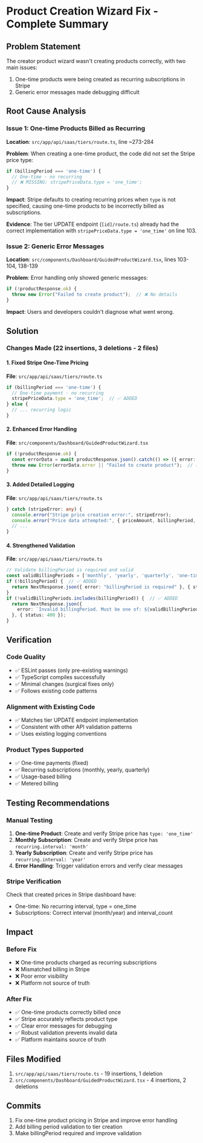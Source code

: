 # Product Creation Wizard Fix - Complete Summary

## Problem Statement
The creator product wizard wasn't creating products correctly, with two main issues:
1. One-time products were being created as recurring subscriptions in Stripe
2. Generic error messages made debugging difficult

## Root Cause Analysis

### Issue 1: One-time Products Billed as Recurring
**Location**: `src/app/api/saas/tiers/route.ts`, line ~273-284

**Problem**: When creating a one-time product, the code did not set the Stripe price type:
```typescript
if (billingPeriod === 'one-time') {
  // One-time - no recurring  
  // ❌ MISSING: stripePriceData.type = 'one_time';
}
```

**Impact**: Stripe defaults to creating recurring prices when `type` is not specified, causing one-time products to be incorrectly billed as subscriptions.

**Evidence**: The tier UPDATE endpoint (`[id]/route.ts`) already had the correct implementation with `stripePriceData.type = 'one_time'` on line 103.

### Issue 2: Generic Error Messages
**Location**: `src/components/Dashboard/GuidedProductWizard.tsx`, lines 103-104, 138-139

**Problem**: Error handling only showed generic messages:
```typescript
if (!productResponse.ok) {
  throw new Error("Failed to create product");  // ❌ No details
}
```

**Impact**: Users and developers couldn't diagnose what went wrong.

## Solution

### Changes Made (22 insertions, 3 deletions - 2 files)

#### 1. Fixed Stripe One-Time Pricing
**File**: `src/app/api/saas/tiers/route.ts`

```typescript
if (billingPeriod === 'one-time') {
  // One-time payment - no recurring
  stripePriceData.type = 'one_time';  // ✅ ADDED
} else {
  // ... recurring logic
}
```

#### 2. Enhanced Error Handling
**File**: `src/components/Dashboard/GuidedProductWizard.tsx`

```typescript
if (!productResponse.ok) {
  const errorData = await productResponse.json().catch(() => ({ error: "Failed to create product" }));
  throw new Error(errorData.error || "Failed to create product");  // ✅ Shows actual error
}
```

#### 3. Added Detailed Logging
**File**: `src/app/api/saas/tiers/route.ts`

```typescript
} catch (stripeError: any) {
  console.error("Stripe price creation error:", stripeError);
  console.error("Price data attempted:", { priceAmount, billingPeriod, hasYearly, discount });  // ✅ ADDED
  // ...
}
```

#### 4. Strengthened Validation
**File**: `src/app/api/saas/tiers/route.ts`

```typescript
// Validate billingPeriod is required and valid
const validBillingPeriods = ['monthly', 'yearly', 'quarterly', 'one-time'];
if (!billingPeriod) {  // ✅ ADDED
  return NextResponse.json({ error: "billingPeriod is required" }, { status: 400 });
}
if (!validBillingPeriods.includes(billingPeriod)) {  // ✅ ADDED
  return NextResponse.json({
    error: `Invalid billingPeriod. Must be one of: ${validBillingPeriods.join(', ')}`
  }, { status: 400 });
}
```

## Verification

### Code Quality
- ✅ ESLint passes (only pre-existing warnings)
- ✅ TypeScript compiles successfully
- ✅ Minimal changes (surgical fixes only)
- ✅ Follows existing code patterns

### Alignment with Existing Code
- ✅ Matches tier UPDATE endpoint implementation
- ✅ Consistent with other API validation patterns
- ✅ Uses existing logging conventions

### Product Types Supported
- ✅ One-time payments (fixed)
- ✅ Recurring subscriptions (monthly, yearly, quarterly)
- ✅ Usage-based billing
- ✅ Metered billing

## Testing Recommendations

### Manual Testing
1. **One-time Product**: Create and verify Stripe price has `type: 'one_time'`
2. **Monthly Subscription**: Create and verify Stripe price has `recurring.interval: 'month'`
3. **Yearly Subscription**: Create and verify Stripe price has `recurring.interval: 'year'`
4. **Error Handling**: Trigger validation errors and verify clear messages

### Stripe Verification
Check that created prices in Stripe dashboard have:
- One-time: No recurring interval, type = one_time
- Subscriptions: Correct interval (month/year) and interval_count

## Impact

### Before Fix
- ❌ One-time products charged as recurring subscriptions
- ❌ Mismatched billing in Stripe
- ❌ Poor error visibility
- ❌ Platform not source of truth

### After Fix
- ✅ One-time products correctly billed once
- ✅ Stripe accurately reflects product type
- ✅ Clear error messages for debugging
- ✅ Robust validation prevents invalid data
- ✅ Platform maintains source of truth

## Files Modified
1. `src/app/api/saas/tiers/route.ts` - 19 insertions, 1 deletion
2. `src/components/Dashboard/GuidedProductWizard.tsx` - 4 insertions, 2 deletions

## Commits
1. Fix one-time product pricing in Stripe and improve error handling
2. Add billing period validation to tier creation
3. Make billingPeriod required and improve validation
